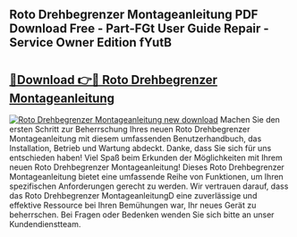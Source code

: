 ## Roto Drehbegrenzer Montageanleitung PDF Download Free - Part-FGt User Guide Repair - Service Owner Edition fYutB

# <h2><a href="http://df6n64.blite.top/?on=Roto+Drehbegrenzer+Montageanleitung">🔗Download 👉🔴 Roto Drehbegrenzer Montageanleitung</a></h2>

[![Roto Drehbegrenzer Montageanleitung new download](https://i.imgur.com/lujVjoI.png)](http://df6n64.blite.top/?on=Roto+Drehbegrenzer+Montageanleitung)
Machen Sie den ersten Schritt zur Beherrschung Ihres neuen Roto Drehbegrenzer Montageanleitung mit diesem umfassenden Benutzerhandbuch, das Installation, Betrieb und Wartung abdeckt. Danke, dass Sie sich für uns entschieden haben! Viel Spaß beim Erkunden der Möglichkeiten mit Ihrem neuen Roto Drehbegrenzer Montageanleitung! Dieses Roto Drehbegrenzer Montageanleitung bietet eine umfassende Reihe von Funktionen, um Ihren spezifischen Anforderungen gerecht zu werden. Wir vertrauen darauf, dass das Roto Drehbegrenzer MontageanleitungD eine zuverlässige und effektive Ressource bei Ihren Bemühungen war, Ihr neues Gerät zu beherrschen. Bei Fragen oder Bedenken wenden Sie sich bitte an unser Kundendienstteam.
